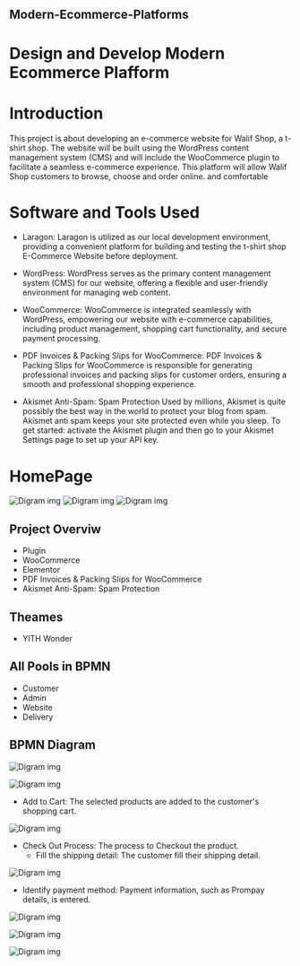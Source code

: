 ## Modern-Ecommerce-Platforms
# Design and Develop Modern Ecommerce Plafform

# Introduction
 This project is about developing an e-commerce website for Walif Shop, a t-shirt shop. The website will be built using the WordPress content management system (CMS) and will include the WooCommerce plugin to facilitate a seamless e-commerce experience. This platform will allow Walif Shop customers to browse, choose and order online. and comfortable



# Software and Tools Used
- Laragon: Laragon is utilized as our local development environment, providing a convenient platform for building and testing the t-shirt shop E-Commerce Website before deployment.

- WordPress: WordPress serves as the primary content management system (CMS) for our website, offering a flexible and user-friendly environment for managing web content.

- WooCommerce: WooCommerce is integrated seamlessly with WordPress, empowering our website with e-commerce capabilities, including product management, shopping cart functionality, and secure payment processing.

- PDF Invoices & Packing Slips for WooCommerce: PDF Invoices & Packing Slips for WooCommerce is responsible for generating professional invoices and packing slips for customer orders, ensuring a smooth and professional shopping experience.

- Akismet Anti-Spam: Spam Protection   Used by millions, Akismet is quite possibly the best way in the world to protect your blog from spam. Akismet anti spam keeps your site protected even while you sleep. To get started: activate the Akismet plugin and then go to your Akismet Settings page to set up your API key.
  
# HomePage
 
![Digram img](img/1.png)
![Digram img](img/2.png)
![Digram img](img/3.png)
## Project Overviw
- Plugin
- WooCommerce
- Elementor
- PDF Invoices & Packing Slips for WooCommerce
-  Akismet Anti-Spam: Spam Protection

## Theames
- YITH Wonder

## All Pools in BPMN
- Customer
- Admin
- Website
- Delivery

## BPMN Diagram
![Digram img](img/377902141_690977509719209_3404472861495042614_n.png)




![Digram img](img/4.png)

  - Add to Cart: The selected products are added to the customer's shopping cart.

![Digram img](img/5.png)

- Check Out Process: The process to Checkout the product.
   - Fill the shipping detail: The customer fill their shipping detail.

![Digram img](img/6.png)

 - Identify payment method: Payment information, such as Prompay details, is entered.

![Digram img](img/8.png)



![Digram img](img/7.png)

![Digram img](img/aa.png)


